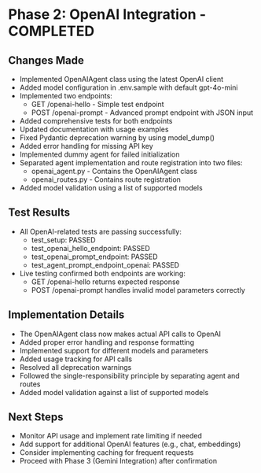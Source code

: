 # Phase 2: OpenAI Integration - COMPLETED

## Changes Made
- Implemented OpenAIAgent class using the latest OpenAI client
- Added model configuration in .env.sample with default gpt-4o-mini
- Implemented two endpoints:
  - GET /openai-hello - Simple test endpoint
  - POST /openai-prompt - Advanced prompt endpoint with JSON input
- Added comprehensive tests for both endpoints
- Updated documentation with usage examples
- Fixed Pydantic deprecation warning by using model_dump()
- Added error handling for missing API key
- Implemented dummy agent for failed initialization
- Separated agent implementation and route registration into two files:
  - openai_agent.py - Contains the OpenAIAgent class
  - openai_routes.py - Contains route registration
- Added model validation using a list of supported models

## Test Results
- All OpenAI-related tests are passing successfully:
  - test_setup: PASSED
  - test_openai_hello_endpoint: PASSED
  - test_openai_prompt_endpoint: PASSED
  - test_agent_prompt_endpoint_openai: PASSED
- Live testing confirmed both endpoints are working:
  - GET /openai-hello returns expected response
  - POST /openai-prompt handles invalid model parameters correctly

## Implementation Details
- The OpenAIAgent class now makes actual API calls to OpenAI
- Added proper error handling and response formatting
- Implemented support for different models and parameters
- Added usage tracking for API calls
- Resolved all deprecation warnings
- Followed the single-responsibility principle by separating agent and routes
- Added model validation against a list of supported models

## Next Steps
- Monitor API usage and implement rate limiting if needed
- Add support for additional OpenAI features (e.g., chat, embeddings)
- Consider implementing caching for frequent requests
- Proceed with Phase 3 (Gemini Integration) after confirmation